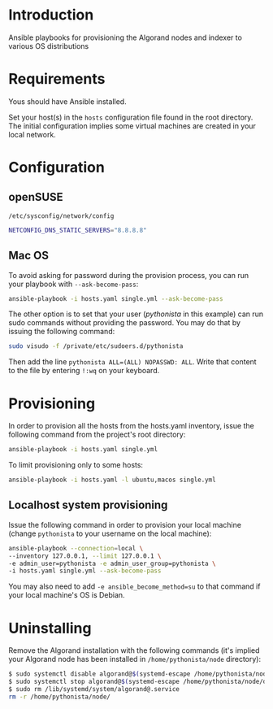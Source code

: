 # Introduction

Ansible playbooks for provisioning the Algorand nodes and indexer to various OS distributions


# Requirements

Yous should have Ansible installed.




Set your host(s) in the `hosts` configuration file found in the root directory. The initial configuration implies some virtual machines are created in your local network.

# Configuration

## openSUSE

`/etc/sysconfig/network/config`
```bash
NETCONFIG_DNS_STATIC_SERVERS="8.8.8.8"
```

## Mac OS

To avoid asking for password during the provision process, you can run your playbook with `--ask-become-pass`:

```bash
ansible-playbook -i hosts.yaml single.yml --ask-become-pass
```

The other option is to set that your user (*pythonista* in this example) can run sudo commands without providing the password. You may do that by issuing the following command:

```bash
sudo visudo -f /private/etc/sudoers.d/pythonista
```

Then add the line `pythonista ALL=(ALL) NOPASSWD: ALL`. Write that content to the file by entering `!:wq` on your keyboard.


# Provisioning


In order to provision all the hosts from the hosts.yaml inventory, issue the following command from the project's root directory:

```bash
ansible-playbook -i hosts.yaml single.yml
```

To limit provisioning only to some hosts:

```bash
ansible-playbook -i hosts.yaml -l ubuntu,macos single.yml
```

## Localhost system provisioning

Issue the following command in order to provision your local machine (change `pythonista` to your username on the local machine):

```bash
ansible-playbook --connection=local \
--inventory 127.0.0.1, --limit 127.0.0.1 \
-e admin_user=pythonista -e admin_user_group=pythonista \
-i hosts.yaml single.yml --ask-become-pass
```

You may also need to add `-e ansible_become_method=su` to that command if your local machine's OS is Debian.


# Uninstalling

Remove the Algorand installation with the following commands
(it's implied your Algorand node has been installed in `/home/pythonista/node` directory):

```bash
$ sudo systemctl disable algorand@$(systemd-escape /home/pythonista/node/data)
$ sudo systemctl stop algorand@$(systemd-escape /home/pythonista/node/data)
$ sudo rm /lib/systemd/system/algorand@.service
rm -r /home/pythonista/node/
```
